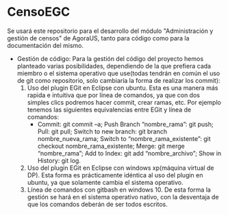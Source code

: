 # CensoEGC
Se usará este repositorio para el desarrollo del módulo "Administración y gestión de censos" de AgoraUS, tanto para código como para la documentación del mismo.

- Gestión de código:
  Para la gestión del código del proyecto hemos planteado varias posibilidades, dependiendo de la que prefiera cada miembro o el sistema operativo que use(todas tendrán en común el uso de git como repositorio, solo cambiaría la forma de realizar los commit):
  1. Uso del plugin EGit en Eclipse con ubuntu. Esta es una manera más rapida e intuitiva que por línea de comandos, ya que con dos simples clics podremos hacer commit, crear ramas, etc.
  Por ejemplo tenemos las siguientes equivalencias entre EGit y línea de comandos: 
      - Commit: git commit –a; Push Branch “nombre_rama”: git push; Pull: git pull; Switch to new branch: git branch nombre_nueva_rama; Switch to “nombre_rama_existente”: git checkout nombre_rama_existente; Merge: git merge “nombre_rama”; Add to Index: git add “nombre_archivo”; Show in History: git log.
  2. Uso del plugin EGit en Eclipse con windows xp(máquina virtual de DP). Esta forma es prácticamente idéntica al uso del plugin en ubuntu, ya que solamente cambia el sistema operativo. 
  3. Línea de comandos con gitbash en windows 10. De esta forma la gestión se hará en el sistema operativo nativo, con la desventaja de que los comandos deberán de ser todos escritos.
